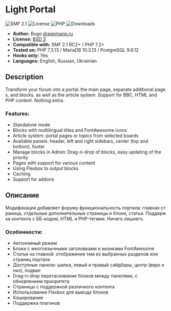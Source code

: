 # Light Portal
![SMF 2.1](https://img.shields.io/badge/SMF-2.1-blue.svg?style=flat&color=ed6033)
![License](https://img.shields.io/github/license/dragomano/light-portal)
![PHP](https://img.shields.io/badge/php-^7.2-red.svg?style=flat&color=blue)
![Downloads](https://img.shields.io/github/downloads/dragomano/light-portal/total)

* **Author:** Bugo [dragomano.ru](https://dragomano.ru/mods/light-portal)
* **License:** [BSD 3](https://github.com/dragomano/Light-Portal/blob/master/LICENSE)
* **Compatible with:** SMF 2.1 RC2+ / PHP 7.2+
* **Tested on:** PHP 7.3.13 / MariaDB 10.3.13 / PostgreSQL 9.6.12
* **Hooks only:** Yes
* **Languages:** English, Russian, Ukrainian

## Description
Transform your forum into a portal: the main page, separate additional pages, and blocks, as well as the article system. Support for BBC, HTML and PHP content. Nothing extra.

### Features:
* Standalone mode
* Blocks with multilingual titles and FontAwesome icons
* Article system: portal pages or topics from selected boards
* Available panels: header, left and right sidebars, center (top and bottom), footer
* Manage blocks in Admin: Drag-n-drop of blocks, easy updating of the priority
* Pages with support for various content
* Using Flexbox to output blocks
* Caching
* Support for addons

## Описание
Модификация добавляет форуму функциональность портала: главная страница, отдельные дополнительные страницы и блоки, статьи. Поддержка контента с ББ-кодом, HTML и PHP-тегами. Ничего лишнего.

### Особенности:
* Автономный режим
* Блоки с многоязычными заголовками и иконками FontAwesome
* Статьи на главной: отображение тем из выбранных разделов или страниц портала
* Доступные панели: шапка, левый и правый сайдбары, центр (верх и низ), подвал
* Drag-n-drop перетаскивание блоков между панелями, с обновлением приоритета
* Страницы с поддержкой различного контента
* Использование Flexbox для вывода блоков
* Кэширование
* Поддержка плагинов